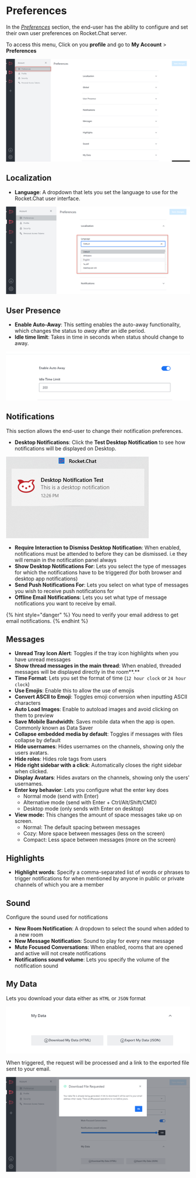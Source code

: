 # Preferences

In the [_Preferences_](https://open.rocket.chat/account/preferences) section, the end-user has the ability to configure and set their own user preferences on Rocket.Chat server.

To access this menu, Click on you **profile** and go to **My Account** > **Preferences**

![](<../../../../.gitbook/assets/image (670) (1) (1).png>)

## Localization

* **Language**: A dropdown that lets you set the language to use for the Rocket.Chat user interface.

![](<../../../../.gitbook/assets/image (649) (1) (1).png>)

## User Presence

* **Enable Auto-Away**: This setting enables the auto-away functionality, which changes the status to _away_ after an idle period.&#x20;
* **Idle time limit**: Takes in time in seconds when status should change to away.

![](<../../../../.gitbook/assets/image (645).png>)

## Notifications

This section allows the end-user to change their notification preferences.

* **Desktop Notifications**: Click the **Test Desktop Notification** to see how notifications will be displayed on Desktop.

![](<../../../../.gitbook/assets/image (650) (1).png>)

* **Require Interaction to Dismiss Desktop Notification**: When enabled, notifications must be attended to before they can be dismissed. i.e they will remain in the notification panel always
* **Show Desktop Notifications For**: Lets you select the type of messages for which the notifications have to be triggered (for both browser and desktop app notifications)
* **Send Push Notifications For**: Lets you select on what type of messages you wish to receive push notifications for
* **Offline Email Notifications**: Lets you set what type of message notifications you want to receive by email.

{% hint style="danger" %}
You need to verify your email address to get email notifications.
{% endhint %}

## Messages

* **Unread Tray Icon Alert**: Toggles if the tray icon highlights when you have unread messages
* **Show thread messages in the main thread**: When enabled, threaded messages will be displayed directly in the room**.**
* **Time Format**: Lets you set the format of time (`12 hour clock` or `24 hour clock`)
* **Use Emojis**: Enable this to allow the use of emojis
* **Convert ASCII to Emoji**: Toggles emoji conversion when inputting ASCII characters
* **Auto Load Images**:  Enable to autoload images and avoid clicking on them to preview&#x20;
* **Save Mobile Bandwidth**: Saves mobile data when the app is open. Commonly known as Data Saver
* **Collapse embedded media by default**:  Toggles if messages with files collapse by default
* **Hide usernames**: Hides usernames on the channels, showing only the users avatars.
* **Hide roles**: Hides role tags from users
* **Hide right sidebar with a click**: Automatically closes the right sidebar when clicked.
* **Display Avatars**: Hides avatars on the channels, showing only the users' usernames.
* **Enter key behavior**: Lets you configure what the enter key does
  * Normal mode (send with Enter)
  * Alternative mode (send with Enter + Ctrl/Alt/Shift/CMD)
  * Desktop mode (only sends with Enter on desktop)
* **View mode:** This changes the amount of space messages take up on screen.
  * Normal: The default spacing between messages
  * Cozy: More space between messages (less on the screen)
  * Compact: Less space between messages (more on the screen)

## Highlights

* **Highlight words**: Specify a comma-separated list of words or phrases to trigger notifications for when mentioned by anyone in public or private channels of which you are a member

## Sound

Configure the sound used for notifications

* **New Room Notification**: A dropdown to select the sound when added to a new room
* **New Message Notification**: Sound to play for every new message
* **Mute Focused Conversations**: When enabled, rooms that are opened and active will not create notifications
* **Notifications sound volume**: Lets you specify the volume of the notification sound

## My Data

Lets you download your data either as `HTML` or `JSON` format

![](<../../../../.gitbook/assets/image (687) (1) (1) (1).png>)

When triggered, the request will be processed and a link to the exported file sent to your email.

![](<../../../../.gitbook/assets/image (665) (1) (1).png>)

